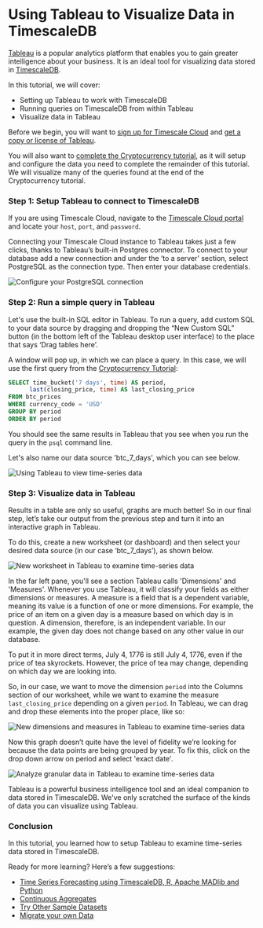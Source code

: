 # Using Tableau to Visualize Data in TimescaleDB

[Tableau][get-tableau] is a popular analytics platform that enables you to gain
greater intelligence about your business. It is an ideal tool for visualizing
data stored in [TimescaleDB][timescale-cloud].

In this tutorial, we will cover:

- Setting up Tableau to work with TimescaleDB
- Running queries on TimescaleDB from within Tableau
- Visualize data in Tableau

Before we begin, you will want to [sign up for Timescale Cloud][timescale-cloud-install] and
[get a copy or license of Tableau][get-tableau].

You will also want to [complete the Cryptocurrency tutorial][crypto-tutorial], as it will
setup and configure the data you need to complete the remainder of this
tutorial. We will visualize many of the queries found at the end of the Cryptocurrency
tutorial.

### Step 1: Setup Tableau to connect to TimescaleDB

If you are using Timescale Cloud, navigate to the [Timescale Cloud portal][timescale-cloud-portal]
and locate your `host`, `port`, and `password`.

Connecting your Timescale Cloud instance to Tableau takes just a few clicks, thanks to Tableau’s 
built-in Postgres connector. To connect to your database add a new connection and under the 
‘to a server’ section, select PostgreSQL as the connection type. Then enter your database 
credentials.

<img class="main-content__illustration" src="https://assets.iobeam.com/images/docs/postgres-connection.png" alt="Configure your PostgreSQL connection"/>

### Step 2: Run a simple query in Tableau

Let's use the built-in SQL editor in Tableau. To run a query, add custom SQL to your data source 
by dragging and dropping the “New Custom SQL” button (in the bottom left of the Tableau desktop 
user interface) to the place that says ‘Drag tables here’.

A window will pop up, in which we can place a query. In this case, we will use the first
query from the [Cryptocurrency Tutorial][crypto-tutorial]:

```sql
SELECT time_bucket('7 days', time) AS period,
      last(closing_price, time) AS last_closing_price
FROM btc_prices
WHERE currency_code = 'USD'
GROUP BY period
ORDER BY period
```

You should see the same results in Tableau that you see when you run the query in the
`psql` command line.

Let's also name our data source 'btc_7_days', which you can see below.

<img class="main-content__illustration" src="https://assets.iobeam.com/images/docs/tableau-simple-query-results.png" alt="Using Tableau to view time-series data"/>

### Step 3: Visualize data in Tableau

Results in a table are only so useful, graphs are much better! So in our final 
step, let’s take our output from the previous step and turn it into an interactive 
graph in Tableau.

To do this, create a new worksheet (or dashboard) and then select your desired data source 
(in our case ‘btc_7_days’), as shown below.

<img class="main-content__illustration" src="https://assets.iobeam.com/images/docs/tableau-new-worksheet.png" alt="New worksheet in Tableau to examine time-series data"/>

In the far left pane, you'll see a section Tableau calls 'Dimensions' and 'Measures'.
Whenever you use Tableau, it will classify your fields as either dimensions or
measures. A measure is a field that is a dependent variable, meaning its value is a 
function of one or more dimensions. For example, the price of an item on a given day
is a measure based on which day is in question. A dimension, therefore, is an
independent variable. In our example, the given day does not change based on
any other value in our database. 

To put it in more direct terms, July 4, 1776 is still July 4, 1776, even if the
price of tea skyrockets. However, the price of tea may change, depending on which
day we are looking into.

So, in our case, we want to move the dimension `period` into the Columns section of
our worksheet, while we want to examine the measure `last_closing_price` depending
on a given `period`. In Tableau, we can drag and drop these elements into the
proper place, like so:

<img class="main-content__illustration" src="https://assets.iobeam.com/images/docs/tableau-dimension-measure-setup.png" alt="New dimensions and measures in Tableau to examine time-series data"/>

Now this graph doesn’t quite have the level of fidelity we’re looking for because 
the data points are being grouped by year. To fix this, click on the drop down 
arrow on period and select 'exact date'.

<img class="main-content__illustration" src="https://assets.iobeam.com/images/docs/tableau-granular.png" alt="Analyze granular data in Tableau to examine time-series data"/>

Tableau is a powerful business intelligence tool and an ideal companion to data
stored in TimescaleDB. We've only scratched the surface of the kinds of data
you can visualize using Tableau.

### Conclusion

In this tutorial, you learned how to setup Tableau to examine time-series data
stored in TimescaleDB.

Ready for more learning? Here’s a few suggestions:
- [Time Series Forecasting using TimescaleDB, R, Apache MADlib and Python][time-series-forecasting]
- [Continuous Aggregates][continuous-aggregates]
- [Try Other Sample Datasets][other-samples]
- [Migrate your own Data][migrate]

[get-tableau]: https://www.tableau.com/products/trial
[crypto-tutorial]: /tutorials/analyze-cryptocurrency-data
[timescale-cloud]: https://www.timescale.com/products
[timescale-cloud-install]: /getting-started/installation/timescale-cloud/installation-timescale-cloud
[timescale-community-install]: /getting-started/installation
[timescale-cloud-portal]: https://portal.timescale.cloud
[time-series-forecasting]: /tutorials/tutorial-forecasting
[continuous-aggregates]: /tutorials/continuous-aggs-tutorial
[other-samples]: /tutorials/other-sample-datasets
[migrate]: /getting-started/migrating-data
